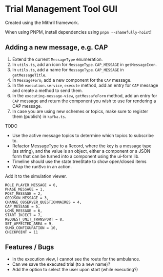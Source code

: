 # Trial Management Tool GUI

Created using the Mithril framework.

When using PNPM, install dependencies using `pnpm --shamefully-hoist`!

## Adding a new message, e.g. CAP

1. Extend the current `MessageType` enumeration.
2. In `utils.ts`, add an icon for `MessageType.CAP_MESSAGE` in `getMessageIcon`.
3. In `utils.ts`, add a name for `MessageType.CAP_MESSAGE` in `getMessageTitle`.
4. In `MessageForm`, add a new component for the `CAP` message.
5. In the `execution.service`, `execute` method, add an entry for `CAP` message and create a method to send them.
6. In the `executing-message-view`, `getMessafeForm` method, add an entry for `CAP` message and return the component you wish to use for rendering a CAP message.
7. In case you are using new schemes or topics, make sure to register them (publish) in `kafka.ts`.

TODO

- Use the active message topics to determine which topics to subscribe to.
- Refactor MessageType to a Record, where the key is a message type (as string), and the value is an object, either a component or a JSON form that can be turned into a component using the ui-form lib.
- Timeline should use the state.treeState to show open/closed items
- Wrap the runSvc in an action.

Add it to the simulation viewer.

    ROLE_PLAYER_MESSAGE = 0,
    PHASE_MESSAGE = 1,
    POST_MESSAGE = 2,
    GEOJSON_MESSAGE = 3,
    CHANGE_OBSERVER_QUESTIONNAIRES = 4,
    CAP_MESSAGE = 5,
    LCMS_MESSAGE = 6,
    START_INJECT = 7,
    REQUEST_UNIT_TRANSPORT = 8,
    SET_AFFECTED_AREA = 9,
    SUMO_CONFIGURATION = 10,
    CHECKPOINT = 11

## Features / Bugs

- In the execution view, I cannot see the route for the ambulance.
- Can we save the executed trial (to a new name)?
- Add the option to select the user upon start (while executing?)
